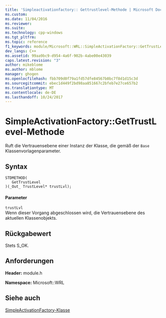 ```yaml
---
title: 'Simpleactivationfactory:: Gettrustlevel-Methode | Microsoft Docs'
ms.custom: 
ms.date: 11/04/2016
ms.reviewer: 
ms.suite: 
ms.technology: cpp-windows
ms.tgt_pltfrm: 
ms.topic: reference
f1_keywords: module/Microsoft::WRL::SimpleActivationFactory::GetTrustLevel
dev_langs: C++
ms.assetid: 99aa9bc9-d954-4a6f-902b-4abe00e43039
caps.latest.revision: "3"
author: mikeblome
ms.author: mblome
manager: ghogen
ms.openlocfilehash: fbb709d0f79a1fd57dfe84567b0bc7f8d1d15c3d
ms.sourcegitcommit: ebec1d449f2bd98aa851667c2bfeb7e27ce657b2
ms.translationtype: MT
ms.contentlocale: de-DE
ms.lasthandoff: 10/24/2017
---
```

# <a name="simpleactivationfactorygettrustlevel-method"></a>SimpleActivationFactory::GetTrustLevel-Methode
Ruft die Vertrauensebene einer Instanz der Klasse, die gemäß der `Base` Klassenvorlagenparameter.  
  
## <a name="syntax"></a>Syntax  
  
```  
STDMETHOD(  
   GetTrustLevel  
)(_Out_ TrustLevel* trustLvl);  
```  
  
#### <a name="parameters"></a>Parameter  
 `trustLvl`  
 Wenn dieser Vorgang abgeschlossen wird, die Vertrauensebene des aktuellen Klassenobjekts.  
  
## <a name="return-value"></a>Rückgabewert  
 Stets S_OK.  
  
## <a name="requirements"></a>Anforderungen  
 **Header:** module.h  
  
 **Namespace:** Microsoft::WRL  
  
## <a name="see-also"></a>Siehe auch  
 [SimpleActivationFactory-Klasse](../windows/simpleactivationfactory-class.md)